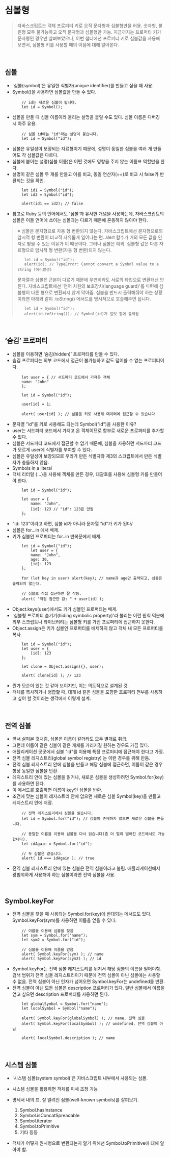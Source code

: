 # 심볼형
> 자바스크립트는 객체 프로퍼티 키로 오직 문자형과 심볼형만을 허용.
> 숫자형, 불린형 모두 불가능하고 오직 문자형과 심볼형만 가능.
> 지금까지는 프로퍼티 키가 문자형인 경우만 살펴보았으나, 이번 챕터에선 프로퍼티 키로 심볼값을 사용해 보면서, 심볼형 키를 사용할 때의 이점에 대해 알아본다.
<br/>

## 심볼
- '심볼(symbol)'은 유일한 식별자(unique identifier)를 만들고 싶을 때 사용.
- Symbol()을 사용하면 심볼값을 만들 수 있다.
    ~~~
        // id는 새로운 심볼이 됩니다.
        let id = Symbol();
    ~~~
- 심볼을 만들 때 심볼 이름이라 불리는 설명을 붙일 수도 있다. 심볼 이름은 디버깅 시 아주 유용.
    ~~~
        // 심볼 id에는 "id"라는 설명이 붙습니다.
        let id = Symbol("id");
    ~~~
- 심볼은 유일성이 보장되는 자료형이기 때문에, 설명이 동일한 심볼을 여러 개 만들어도 각 심볼값은 다르다.
- 심볼에 붙이는 설명(심볼 이름)은 어떤 것에도 영향을 주지 않는 이름표 역할만을 한다.
- 설명이 같은 심볼 두 개를 만들고 이를 비교, 동일 연산자(==)로 비교 시 false가 반환되는 것을 확인.
    ~~~
        let id1 = Symbol("id");
        let id2 = Symbol("id");

        alert(id1 == id2); // false
    ~~~
- 참고로 Ruby 등의 언어에서도 '심볼’과 유사한 개념을 사용하는데, 자바스크립트의 심볼은 이들 언어에 쓰이는 심볼과는 다르기 때문에 혼동하지 않아야 한다.

> ※ 심볼은 문자형으로 자동 형 변환되지 않는다.
> 자바스크립트에선 문자형으로의 암시적 형 변환이 비교적 자유롭게 일어나는 편. alert 함수가 거의 모든 값을 인자로 받을 수 있는 이유가 이 때문이다.
> 그러나 심볼은 예외. 심볼형 값은 다른 자료형으로 암시적 형 변환(자동 형 변환)되지 않는다.
> ~~~
>    let id = Symbol("id");
>    alert(id); // TypeError: Cannot convert a Symbol value to a string (에러발생)
> ~~~
> 문자열과 심볼은 근본이 다르기 때문에 우연히라도 서로의 타입으로 변환돼선 안 된다. 자바스크립트에선 '언어 차원의 보호장치(language guard)'를 마련해 심볼형이 다른 형으로 변환되지 않게 막아줌.
> 심볼을 반드시 출력해줘야 하는 상황이라면 아래와 같이 .toString() 메서드를 명시적으로 호출해주면 됩니다.
> ~~~
>    let id = Symbol("id");
>    alert(id.toString()); // Symbol(id)가 얼럿 창에 출력됨
> ~~~
<br/>

## ‘숨김’ 프로퍼티
- 심볼을 이용하면 ‘숨김(hidden)’ 프로퍼티를 만들 수 있다.
- 숨김 프로퍼티는 외부 코드에서 접근이 불가능하고 값도 덮어쓸 수 없는 프로퍼티이다.
    ~~~
        let user = { // 서드파티 코드에서 가져온 객체
        name: "John"
        };

        let id = Symbol("id");

        user[id] = 1;

        alert( user[id] ); // 심볼을 키로 사용해 데이터에 접근할 수 있습니다.
    ~~~
- 문자열 "id"를 키로 사용해도 되는데 Symbol("id")을 사용한 이유?
- user는 서드파티 코드에서 가지고 온 객체이므로 함부로 새로운 프로퍼티를 추가할 수 없다.
- 심볼은 서드파티 코드에서 접근할 수 없기 때문에, 심볼을 사용하면 서드파티 코드가 모르게 user에 식별자를 부여할 수 있다.
- 심볼은 유일성이 보장되므로 우리가 만든 식별자와 제3의 스크립트에서 만든 식별자가 충돌하지 않음.
- Symbols in a literal
- 객체 리터럴 {...}을 사용해 객체를 만든 경우, 대괄호를 사용해 심볼형 키를 만들어야 한다.
    ~~~
        let id = Symbol("id");

        let user = {
            name: "John",
            [id]: 123 // "id": 123은 안됨
        };
    ~~~
- "id: 123"이라고 하면, 심볼 id가 아니라 문자열 "id"가 키가 된다/
- 심볼은 for…in 에서 배제.
- 키가 심볼인 프로퍼티는 for..in 반복문에서 배제.
    ~~~
        let id = Symbol("id");
            let user = {
            name: "John",
            age: 30,
            [id]: 123
        };

        for (let key in user) alert(key); // name과 age만 출력되고, 심볼은 출력되지 않는다.

        // 심볼로 직접 접근하면 잘 작동.
        alert( "직접 접근한 값: " + user[id] );
    ~~~
- Object.keys(user)에서도 키가 심볼인 프로퍼티는 배제.
- '심볼형 프로퍼티 숨기기(hiding symbolic property)'라 불리는 이런 원칙 덕분에 외부 스크립트나 라이브러리는 심볼형 키를 가진 프로퍼티에 접근하지 못한다.
- Object.assign은 키가 심볼인 프로퍼티를 배제하지 않고 객체 내 모든 프로퍼티를 복사.
    ~~~
        let id = Symbol("id");
        let user = {
            [id]: 123
        };

        let clone = Object.assign({}, user);

        alert( clone[id] ); // 123
    ~~~
- 뭔가 모순이 있는 것 같아 보이지만, 이는 의도적으로 설계된 것.
- 객체를 복사하거나 병합할 때, 대개 id 같은 심볼을 포함한 프로퍼티 전부를 사용하고 싶어 할 것이라는 생각에서 이렇게 설계.
<br/>

## 전역 심볼
- 앞서 살펴본 것처럼, 심볼은 이름이 같더라도 모두 별개로 취급.
- 그런데 이름이 같은 심볼이 같은 개체를 가리키길 원하는 경우도 가끔 있다.
- 애플리케이션 곳곳에서 심볼 "id"를 이용해 특정 프로퍼티에 접근해야 한다고 가정.
- 전역 심볼 레지스트리(global symbol registry) 는 이런 경우를 위해 만듬.
- 전역 심볼 레지스트리 안에 심볼을 만들고 해당 심볼에 접근하면, 이름이 같은 경우 항상 동일한 심볼을 반환.
- 레지스트리 안에 있는 심볼을 읽거나, 새로운 심볼을 생성하려면 Symbol.for(key)를 사용하면 된다.
- 이 메서드를 호출하면 이름이 key인 심볼을 반환.
- 조건에 맞는 심볼이 레지스트리 안에 없으면 새로운 심볼 Symbol(key)을 만들고 레지스트리 안에 저장.
    ~~~
        // 전역 레지스트리에서 심볼을 읽습니다.
        let id = Symbol.for("id"); // 심볼이 존재하지 않으면 새로운 심볼을 만듭니다.

        // 동일한 이름을 이용해 심볼을 다시 읽습니다(좀 더 멀리 떨어진 코드에서도 가능합니다).
        let idAgain = Symbol.for("id");

        // 두 심볼은 같습니다.
        alert( id === idAgain ); // true
    ~~~
- 전역 심볼 레지스트리 안에 있는 심볼은 전역 심볼이라고 불림. 애플리케이션에서 광범위하게 사용해야 하는 심볼이라면 전역 심볼을 사용.
<br />

## Symbol.keyFor
- 전역 심볼을 찾을 때 사용되는 Symbol.for(key)에 반대되는 메서드도 있다. Symbol.keyFor(sym)를 사용하면 이름을 얻을 수 있다.
    ~~~
        // 이름을 이용해 심볼을 찾음
        let sym = Symbol.for("name");
        let sym2 = Symbol.for("id");

        // 심볼을 이용해 이름을 얻음
        alert( Symbol.keyFor(sym) ); // name
        alert( Symbol.keyFor(sym2) ); // id
    ~~~
- Symbol.keyFor는 전역 심볼 레지스트리를 뒤져서 해당 심볼의 이름을 얻어야함. 검색 범위가 전역 심볼 레지스트리이기 때문에 전역 심볼이 아닌 심볼에는 사용할 수 없음. 전역 심볼이 아닌 인자가 넘어오면 Symbol.keyFor는 undefined를 반환.
- 전역 심볼이 아닌 모든 심볼은 description 프로퍼티가 있다. 일반 심볼에서 이름을 얻고 싶으면 description 프로퍼티를 사용하면 된다.
    ~~~
        let globalSymbol = Symbol.for("name");
        let localSymbol = Symbol("name");

        alert( Symbol.keyFor(globalSymbol) ); // name, 전역 심볼
        alert( Symbol.keyFor(localSymbol) ); // undefined, 전역 심볼이 아님

        alert( localSymbol.description ); // name
    ~~~
<br/>

## 시스템 심볼
- '시스템 심볼(system symbol)'은 자바스크립트 내부에서 사용되는 심볼.
- 시스템 심볼을 활용하면 객체를 미세 조정 가능
- 명세서 내의 표, 잘 알려진 심볼(well-known symbols)를 살펴보기.

    1. Symbol.hasInstance
    1. Symbol.isConcatSpreadable
    1. Symbol.iterator
    1. Symbol.toPrimitive
    1. 기타 등등

- 객체가 어떻게 원시형으로 변환되는지 알기 위해선 Symbol.toPrimitive에 대해 알아야 함.